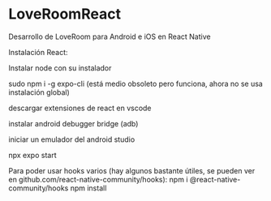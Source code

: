 # LoveRoomReact

Desarrollo de LoveRoom para Android e iOS en React Native

Instalación React:

Instalar node con su instalador

sudo npm i -g expo-cli (está medio obsoleto pero funciona, ahora no se usa instalación global)

descargar extensiones de react en vscode

instalar android debugger bridge (adb)

iniciar un emulador del android studio

npx expo start

Para poder usar hooks varios (hay algunos bastante útiles, se pueden ver en github.com/react-native-community/hooks):
npm i @react-native-community/hooks
npm install
